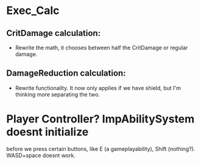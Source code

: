 
# Exec_Calc

## CritDamage calculation:
- Rewrite the math, it chooses between half the CritDamage or regular damage.

## DamageReduction calculation:
- Rewrite functionality. It now only applies if we have shield, but I'm thinking more separating the two.

# Player Controller? ImpAbilitySystem doesnt initialize 
before we press certain buttons, like E (a gameplayability), Shift (nothing?). WASD+space doesnt work.

